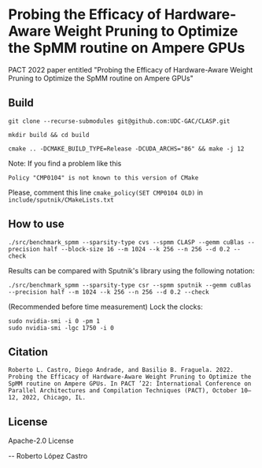 <!--[![DOI]()]()-->
# Probing the Efficacy of Hardware-Aware Weight Pruning to Optimize the SpMM routine on Ampere GPUs

PACT 2022 paper entitled "Probing the Efficacy of Hardware-Aware Weight Pruning to Optimize the SpMM routine on Ampere GPUs"

## Build

```
git clone --recurse-submodules git@github.com:UDC-GAC/CLASP.git
```
```
mkdir build && cd build
```
```
cmake .. -DCMAKE_BUILD_TYPE=Release -DCUDA_ARCHS="86" && make -j 12
```

Note: If you find a problem like this
```
Policy "CMP0104" is not known to this version of CMake
```
Please, comment this line ```cmake_policy(SET CMP0104 OLD)``` in ```include/sputnik/CMakeLists.txt```

## How to use
```
./src/benchmark_spmm --sparsity-type cvs --spmm CLASP --gemm cuBlas --precision half --block-size 16 --m 1024 --k 256 --n 256 --d 0.2 --check
```

Results can be compared with Sputnik's library using the following notation:

```
./src/benchmark_spmm --sparsity-type csr --spmm sputnik --gemm cuBlas --precision half --m 1024 --k 256 --n 256 --d 0.2 --check
```

(Recommended before time measurement) Lock the clocks:
```
sudo nvidia-smi -i 0 -pm 1
sudo nvidia-smi -lgc 1750 -i 0
```
## Citation

```
Roberto L. Castro, Diego Andrade, and Basilio B. Fraguela. 2022. Probing the Efficacy of Hardware-Aware Weight Pruning to Optimize the SpMM routine on Ampere GPUs. In PACT ’22: International Conference on Parallel Architectures and Compilation Techniques (PACT), October 10–12, 2022, Chicago, IL.
```
## License
Apache-2.0 License

-- Roberto López Castro
